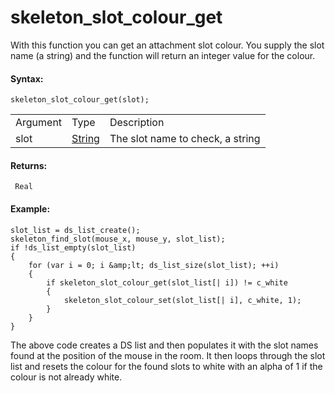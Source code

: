 # skeleton_slot_colour_get

With this function you can get an attachment slot colour. You supply the
slot name (a string) and the function will return an integer value for
the colour.

#### Syntax:

``` gml
skeleton_slot_colour_get(slot);
```

|          |                                                                                 |                                  |
|----------|---------------------------------------------------------------------------------|----------------------------------|
| Argument | Type                                                                            | Description                      |
| slot     |  [String](../../../../../../../GameMaker_Language/GML_Overview/Data_Types)  | The slot name to check, a string |

#### Returns:

``` gml
 Real
```

#### Example:

``` gml
slot_list = ds_list_create();
skeleton_find_slot(mouse_x, mouse_y, slot_list);
if !ds_list_empty(slot_list)
{
    for (var i = 0; i &amp;lt; ds_list_size(slot_list); ++i)
    {
        if skeleton_slot_colour_get(slot_list[| i]) != c_white
        {
            skeleton_slot_colour_set(slot_list[| i], c_white, 1);
        }
    }
}
```

The above code creates a DS list and then populates it with the slot
names found at the position of the mouse in the room. It then loops
through the slot list and resets the colour for the found slots to white
with an alpha of 1 if the colour is not already white.
